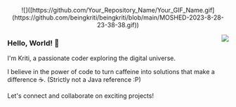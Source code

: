 <p align="center">
  ![]([https://github.com/Your_Repository_Name/Your_GIF_Name.gif](https://github.com/beingkriti/beingkriti/blob/main/MOSHED-2023-8-28-23-38-38.gif))
</p>

<img align="right" src="https://github-readme-stats.vercel.app/api?username=beingkriti&show_icons=true&icon_color=CE1D2D&text_color=718096&bg_color=00000000&hide_title=true&hide_border=true" />

### Hello, World! 👋

I'm Kriti, a passionate coder exploring the digital universe.

I believe in the power of code to turn caffeine into solutions that make a difference ☕. 
(Strictly not a Java reference :P)

Let's connect and collaborate on exciting projects!


<!---
beingkriti/beingkriti is a ✨ special ✨ repository because its `README.md` (this file) appears on your GitHub profile.
You can click the Preview link to take a look at your changes.
--->
